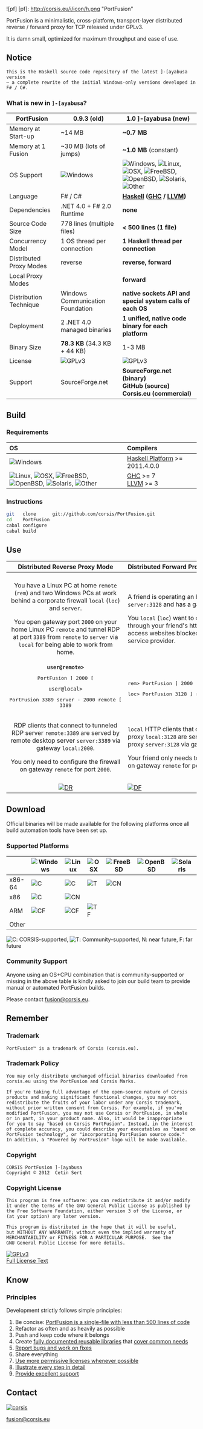 ![pf]
[pf]: http://corsis.eu/i/icon/h.png "PortFusion"

PortFusion is a minimalistic, cross-platform, transport-layer distributed reverse / forward proxy for TCP released under GPLv3.

It is damn small, optimized for maximum throughput and ease of use.

## Notice

```
This is the Haskell source code repository of the latest ]-[ayabusa version
– a complete rewrite of the initial Windows-only versions developed in F# / C#.
```

### What is new in `]-[ayabusa`?

PortFusion          | 0.9.3 (old)                     | 1.0 \]-[ayabusa (new)
--------------------|---------------------------------|-------------------------------
Memory at Start-up  | ~14 MB                          | **~0.7 MB**
Memory at 1 Fusion  | ~30 MB (lots of jumps)          | **~1.0 MB** (constant)
OS Support          | ![Windows]      | ![Windows], ![Linux], ![OSX], ![FreeBSD], ![OpenBSD], ![Solaris], ![Other]
Language            | F# / C#                         | **[Haskell] \([GHC] / [LLVM]\)**
Dependencies        | .NET 4.0 + F# 2.0 Runtime       | **none**
Source Code Size    | 778 lines (multiple files)      | **< 500 lines (1 file)**
Concurrency Model   | 1 OS thread per connection      | **1 Haskell thread per connection**
Distributed Proxy Modes | reverse                     | **reverse, forward**
Local Proxy Modes   |                                 | **forward**
Distribution Technique | Windows Communication Foundation | **native sockets API and special system calls of each OS**
Deployment          | 2 .NET 4.0 managed binaries     | **1 unified, native code binary for each platform**
Binary Size         | **78.3 KB** (34.3 KB + 44 KB)   | 1-3 MB
License             | ![GPLv3]                        | ![GPLv3]
Support             | SourceForge.net                 | **SourceForge.net (binary) <br /> GitHub (source) <br /> Corsis.eu (commercial)**

[GPLv3]:   http://gplv3.fsf.org/gplv3-127x51.png                                           "GPLv3"
[Windows]: http://portfusion.sourceforge.net/w/wp-content/uploads/2012/05/os_win_other.png "Windows"
[Linux]:   http://portfusion.sourceforge.net/w/wp-content/uploads/2012/05/os_oracle.png    "Linux"
[OSX]:     http://portfusion.sourceforge.net/w/wp-content/uploads/2012/05/os_macosx.png    "Mac OS"
[FreeBSD]: http://portfusion.sourceforge.net/w/wp-content/uploads/2012/05/os_freebsd.png   "FreeBSD"
[OpenBSD]: http://portfusion.sourceforge.net/w/wp-content/uploads/2012/05/os_openbsd.png   "OpenBSD"
[Solaris]: http://portfusion.sourceforge.net/w/wp-content/uploads/2012/05/os_solaris.png   "Solaris"
[Other]:   http://portfusion.sourceforge.net/w/wp-content/uploads/2012/05/os_other.png     "Other"
[Haskell]: http://www.haskell.org/                                                         "Haskell"
[GHC]:     http://www.haskell.org/ghc/                                                     "GHC"
[LLVM]:    http://llvm.org                                                                 "LLVM"
[Haskell Platform]: http://hackage.haskell.org/platform/                                   "Haskell Platform"

## Build

### Requirements

| OS           | Compilers           |
|:-------------|:--------------------|
| ![Windows]   | [Haskell Platform] >= 2011.4.0.0
| ![Linux], ![OSX], ![FreeBSD], ![OpenBSD], ![Solaris], ![Other] | [GHC] >= 7 <br /> [LLVM] >= 3

### Instructions

```bash
git   clone      git://github.com/corsis/PortFusion.git
cd    PortFusion
cabal configure
cabal build
```

## Use

| Distributed Reverse Proxy Mode  | Distributed Forward Proxy Mode |
|:-------------------------------:|:-------------------------------|
| |
| <p>You have a Linux PC at home `remote` (`rem`) and two Windows PCs at work behind a corporate firewall `local` (`loc`) and `server`.</p> <p>You open gateway port `2000` on your home Linux PC `remote` and tunnel RDP at port `3389` from `remote` to `server` via `local` for being able to work from home.</p> | <p>A friend is operating an http proxy server `server:3128` and has a gateway PC `remote` (`rem`).</p> <p>You `local` (`loc`) want to connect to the internet through your friend's http proxy `server:3128` to access websites blocked by your current internet service provider.</p>
| **`user@remote>`** <pre>PortFusion             ] 2000        [</pre> `user@local>`<pre>PortFusion 3389 server - 2000 remote [ 3389</pre> | <pre>rem> PortFusion      ]        2000 [</pre> <pre>loc> PortFusion 3128 ] remote 2000 - server 3128</pre>
| <p>RDP clients that connect to tunneled RDP server `remote:3389` are served by remote desktop server `server:3389` via gateway `local:2000`.</p> <p>You only need to configure the firewall on gateway `remote` for port `2000`.</p> | <p>`local` HTTP clients that connects to the tunneled proxy `local:3128` are served by your friend's http proxy `server:3128` via gateway`remote`.</p> <p>Your friend only needs to configure the firewall on gateway `remote` for port `2000`.</p>
| |
| [<img src="http://portfusion.sourceforge.net/w/wp-content/uploads/2012/05/reverse-fusion-msc-6.png" alt="DR" />](http://portfusion.sourceforge.net/w/wp-content/uploads/2012/05/reverse-fusion-msc-6.png) | [<img src="http://portfusion.sourceforge.net/w/wp-content/uploads/2012/05/forward-fusion-msc-6.png" alt="DF" />](http://portfusion.sourceforge.net/w/wp-content/uploads/2012/05/forward-fusion-msc-6.png)


## Download

Official binaries will be made available for the following platforms once all build automation tools have been set up.

### Supported Platforms

|        | ![Windows] | ![Linux] | ![OSX] | ![FreeBSD] | ![OpenBSD] | ![Solaris] | ![Other]
| ------ | ---------- | -------- | ------ | ---------- | ---------- | ---------- | --------
| x86-64 | ![C]       | ![C]     | ![T]   | ![C]N      |            |
| x86    | ![C]       | ![C]N    |        |            | 
| ARM    | ![C]F      | ![C]F    | ![T]F  |            |
| Other  |

[C]: http://res2.windows.microsoft.com/resbox/en/Windows%207/main/33624ed4-7676-4be4-9f47-d77eab7ecd9c_0.gif "CORSIS-supported"
[T]: http://res2.windows.microsoft.com/resbox/en/Windows%207/main/43fa1e85-5152-43ff-b0f7-63ae6520a88b_0.gif "Community-supported"
![C]: CORSIS-supported, ![T]: Community-supported, N: near future, F: far  future

### Community Support

Anyone using an OS+CPU combination that is community-supported or missing in the above table is kindly asked to join our build team to provide manual or automated PortFusion builds.

Please contact [fusion@corsis.eu](mailto:fusion@corsis.eu).


## Remember

### Trademark

```
PortFusion™ is a trademark of Corsis (corsis.eu).
```

### Trademark Policy

```
You may only distribute unchanged official binaries downloaded from
corsis.eu using the PortFusion and Corsis Marks.

If you're taking full advantage of the open-source nature of Corsis
products and making significant functional changes, you may not
redistribute the fruits of your labor under any Corsis trademark,
without prior written consent from Corsis. For example, if you've
modified PortFusion, you may not use Corsis or PortFusion, in whole
or in part, in your product name. Also, it would be inappropriate
for you to say "based on Corsis PortFusion". Instead, in the interest
of complete accuracy, you could describe your executables as "based on
PortFusion technology", or "incorporating PortFusion source code."
In addition, a "Powered by PortFusion" logo will be made available.
```

### Copyright

```
CORSIS PortFusion ]-[ayabusa
Copyright © 2012  Cetin Sert
```

### Copyright License

```
This program is free software: you can redistribute it and/or modify
it under the terms of the GNU General Public License as published by
the Free Software Foundation, either version 3 of the License, or
(at your option) any later version.

This program is distributed in the hope that it will be useful,
but WITHOUT ANY WARRANTY; without even the implied warranty of
MERCHANTABILITY or FITNESS FOR A PARTICULAR PURPOSE.  See the
GNU General Public License for more details.
```
[![GPLv3] <br /> Full License Text](http://beta.corsis.eu/license/)


## Know

### Principles

Development strictly follows simple principles:

1. Be concise: [PortFusion is a single-file with less than 500 lines of code](https://github.com/corsis/PortFusion/blob/master/src/Main.hs)
2. Refactor as often and as heavily as possible
3. Push and keep code where it belongs
 1. Create [fully documented reusable libraries](http://hackage.haskell.org/package/splice) that [cover common needs](http://stackoverflow.com/questions/10080670/using-gnu-linux-system-call-splice-for-zero-copy-socket-to-socket-data-transfe)
 2. [Report bugs and work on fixes](https://github.com/haskell/network/issues/31)
4. Share everything
 1. [Use more permissive licenses whenever possible](http://hackage.haskell.org/package/splice)
 2. [Illustrate every step in detail](http://beta.corsis.eu/features/#tab-distributed-reverse-proxy-mode)
5. [Provide excellent support](https://sourceforge.net/p/portfusion/discussion/general/thread/7ad0cb49/)


## Contact

[![corsis]](https://github.com/corsis/)

[fusion@corsis.eu](mailto:fusion@corsis.eu)

[corsis]: http://portfusion.sourceforge.net/i/l100.png "Corsis Research"
